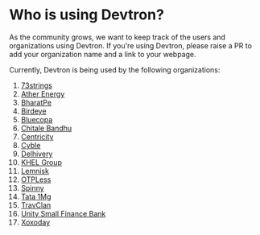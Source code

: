 # Who is using Devtron?

As the community grows, we want to keep track of the users and organizations using Devtron. If you're using Devtron, please raise a PR to add your organization name and a link to your webpage.

Currently, Devtron is being used by the following organizations:

1. [73strings](https://www.73strings.com/)
2. [Ather Energy](https://www.atherenergy.com/)
3. [BharatPe](https://bharatpe.com/)
4. [Birdeye](https://birdeye.com/)
5. [Bluecopa](https://www.bluecopa.com/) 
6. [Chitale Bandhu](https://www.chitalebandhu.in/) 
7. [Centricity](https://centricity.co.in/) 
8. [Cyble](https://cyble.com/) 
9. [Delhivery](https://www.delhivery.com/)
10. [KHEL Group](https://thekhelgroup.com/)
11. [Lemnisk](https://www.lemnisk.co/) 
12. [OTPLess](https://otpless.com/)
14. [Spinny](https://www.spinny.com/)
15. [Tata 1Mg](https://www.1mg.com/)
16. [TravClan](https://www.travclan.com/) 
17. [Unity Small Finance Bank](https://theunitybank.com/)
18. [Xoxoday](https://www.xoxoday.com/)



